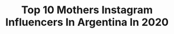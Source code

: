 ---
title: Top 10 Mothers Instagram Influencers In Argentina In 2020
description: >-
  Find top mothers Instagram influencers in Argentina in 2020. Most popular hashtags: #shareyourlove #jj #gallery.
platform: Instagram
hits: 114
text_top: Discover the top-rated Instagram influencers on inBeat.
text_bottom: Our database aggregates 114 Instagram influencers like this in Argentina for you to work with.
profiles:
  - username: "romibustelo"
    fullname: >-
      Romi - Fotografía infantil
    bio: >-
      Mamá de 3 y pediatra/ Mother of 3 and pediatrician CANON Rp - Sigma Art Mem: @raw_community VIP GOLD @clickinmoms - Mod @joy.of.editing // CLIENTES 👇
    location: "Argentina"
    followers: 5027
    engagement: 646
    commentsToLikes: 0.361538
    id: ckaowp64w9tzj0i78eq7ut4o3
    verified: false
    hashtags: "#magicofthewildones, #snapfromtheheart, #sc, #thesincerestoryteller"
  - username: "sofifernandez2"
    fullname: >-
      sofi fernandez
    bio: >-
      Mother Agency ~ @dhrmodels @racodeloix 🇦🇷
    location: "Argentina"
    followers: 156416
    engagement: 2150
    commentsToLikes: 0.007414
    id: ck6030u26kdtl0i14kkcxm3ew
    verified: false
    hashtags: ""
  - username: "milabouquet"
    fullname: >-
      MILA BOUQUET ✨
    bio: >-
      this account is managed by father/mother @memebouquet @merydelcerrok 🖤
    location: "Argentina"
    followers: 126302
    engagement: 1619
    commentsToLikes: 0.005770
    id: ck5chjb67qvqe0i11r473al7c
    verified: false
    hashtags: "#creadoconadidas, #ladeboca, #hermanamayor"
  - username: "soficantilo"
    fullname: >-
      Sofi Cantilo
    bio: >-
      UltraTrail Runner🏔🏃🏼‍♀️ Mother🧒🏼👧🏻🐁 Speaker/Oradora👩🏼‍🏫🎓 . Ansilta - Skechers - LaRochePosay - Injinji -Thule - Powered by Gatorade
    location: "Argentina"
    followers: 15563
    engagement: 181
    commentsToLikes: 0.066350
    id: ck8t06o5pqzcs0j78i2evz70l
    verified: false
    hashtags: "#moab240"
  - username: "vazquez.camila2"
    fullname: >-
      Camila Vazquez
    bio: >-
      Mother Agency: @koralmgmt 🇦🇷
    location: "Argentina"
    followers: 2383
    engagement: 1144
    commentsToLikes: 0.043828
    id: ck55lmsen1xra0i116558yzoq
    verified: false
    hashtags: ""
  - username: "undiagris"
    fullname: >-
      Marta Garrido
    bio: >-
      Fotografío cosas, entre ellas, mi vida. Married to @julsmort 🚀❤️ Mother of Benito🦖 BCN📍 garrido.gonzalez.marta@gmail.com📩
    location: "Argentina"
    followers: 25454
    engagement: 851
    commentsToLikes: 0.013033
    id: ck15syfqkffyn0i19logiql4l
    verified: false
    hashtags: "#gifted, #precumple"
  - username: "dallysferreira"
    fullname: >-
      Dallys Ferreira
    bio: >-
      🎭Actress: Esc Teatro d Bs As 📺Tv Host: @lmunicanal 📰Journalist Univ. d Palermo Arg 👩‍👧Mother the @indiasporleder
    location: "Argentina"
    followers: 498336
    engagement: 117
    commentsToLikes: 0.160082
    id: ck15r9sai6v1s0i199nu4qu02
    verified: true
    hashtags: "#fundaci, #coroneloviedo, #cancerdemama, #octubrerosa"
  - username: "zetadouka"
    fullname: >-
      Zeta Douka
    bio: >-
      Actress #tokafetisxaras , Founder of Anasa(NGO against eating disorders), Editor/blogger All4z.gr & daisy.gr . Mother. Uneasy brain. Greek.
    location: "Argentina"
    followers: 215869
    engagement: 326
    commentsToLikes: 0.010582
    id: ck0tz0oe0oogy0i196i2mr63h
    verified: false
    hashtags: "#friends, #love, #actress, #tbt"
  - username: "cristinafaguas"
    fullname: >-
      Cristina Faguás
    bio: >-
      🎬ACTRIZ Y PRESENTADORA Mother of dragons Malabarista del tiempo
    location: "Argentina"
    followers: 2451
    engagement: 2052
    commentsToLikes: 0.079335
    id: ck15pxvta06dg0i19bvuaoxdq
    verified: false
    hashtags: "#sinfiltros, #fiestasdeandalucia, #presentadora, #grabacionesmolonas"
  - username: "sandrarriagada"
    fullname: >-
      Sandra Arriagada
    bio: >-
      Thinker/Maker/Doer/Mother of Lions💪📽✍ Cineasta en WIP. No dependo de reyes que me regalen mi destino. Mato el dragón y me hago el Reyno yo solita 💚🎬💚
    location: "Argentina"
    followers: 45482
    engagement: 261
    commentsToLikes: 0.019391
    id: ck6tlnbb56a2g0j71zwpklhe1
    verified: false
    hashtags: "#comingsoon, #redhead, #apps, #horrormovies"
---